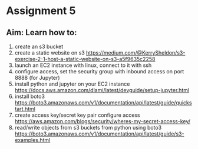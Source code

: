 # Assignment 5

## Aim: Learn how to: 

1. create an s3 bucket
1. create a static website on s3 https://medium.com/@KerrySheldon/s3-exercise-2-1-host-a-static-website-on-s3-a5f9635c2258
1. launch an EC2 instance with linux, connect to it with ssh 
1. configure access, set the security group with inbound access on port 8888 (for Jupyter)
1. install python and jupyter on your EC2 instance https://docs.aws.amazon.com/dlami/latest/devguide/setup-jupyter.html
1. install boto3 https://boto3.amazonaws.com/v1/documentation/api/latest/guide/quickstart.html
1. create access key/secret key pair configure access https://aws.amazon.com/blogs/security/wheres-my-secret-access-key/
1. read/write objects from s3 buckets from python using boto3 https://boto3.amazonaws.com/v1/documentation/api/latest/guide/s3-examples.html

